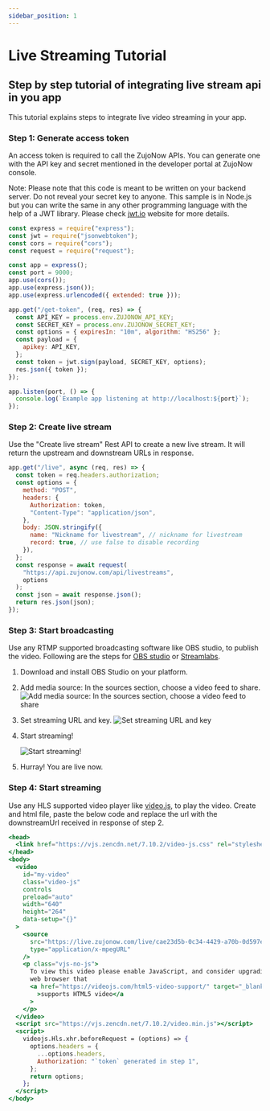 ```yaml
---
sidebar_position: 1
---
```


# Live Streaming Tutorial

## Step by step tutorial of integrating live stream api in you app

This tutorial explains steps to integrate live video streaming in your app.

### Step 1: Generate access token

An access token is required to call the ZujoNow APIs. You can generate one with the API key and secret mentioned in the developer portal at ZujoNow console.

Note: Please note that this code is meant to be written on your backend server. Do not reveal your secret key to anyone. This sample is in Node.js but you can write the same in any other programming language with the help of a JWT library. Please check <a href="https://jwt.io/">jwt.io</a> website for more details.

```js {19} title="server.js"
const express = require("express");
const jwt = require("jsonwebtoken");
const cors = require("cors");
const request = require("request");

const app = express();
const port = 9000;
app.use(cors());
app.use(express.json());
app.use(express.urlencoded({ extended: true }));

app.get("/get-token", (req, res) => {
  const API_KEY = process.env.ZUJONOW_API_KEY;
  const SECRET_KEY = process.env.ZUJONOW_SECRET_KEY;
  const options = { expiresIn: "10m", algorithm: "HS256" };
  const payload = {
    apikey: API_KEY,
  };
  const token = jwt.sign(payload, SECRET_KEY, options);
  res.json({ token });
});

app.listen(port, () => {
  console.log(`Example app listening at http://localhost:${port}`);
});
```

### Step 2: Create live stream

Use the "Create live stream" Rest API to create a new live stream. It will return the upstream and downstream URLs in response.

```js title="Live streaming api"
app.get("/live", async (req, res) => {
  const token = req.headers.authorization;
  const options = {
    method: "POST",
    headers: {
      Authorization: token,
      "Content-Type": "application/json",
    },
    body: JSON.stringify({
      name: "Nickname for livestream", // nickname for livestream
      record: true, // use false to disable recording
    }),
  };
  const response = await request(
    "https://api.zujonow.com/api/livestreams",
    options
  );
  const json = await response.json();
  return res.json(json);
});
```

### Step 3: Start broadcasting

Use any RTMP supported broadcasting software like OBS studio, to publish the video. Following are the steps for <a href="https://obsproject.com/">OBS studio</a> or <a href="https://streamlabs.com/">Streamlabs</a>.

1. Download and install OBS Studio on your platform.
2. Add media source: In the sources section, choose a video feed to share.
   ![Add media source: In the sources section, choose a video feed to share](/img/obs-media-source.png)
3. Set streaming URL and key.
   ![Set streaming URL and key](/img/obs-streaming-config.png)
4. Start streaming!

   ![Start streaming!](/img/obs-start-streaming.png)

5. Hurray! You are live now.

### Step 4: Start streaming

Use any HLS supported video player like <a href="https://videojs.com/">video.js</a>, to play the video. Create and html file, paste the below code and replace the url with the downstreamUrl received in response of step 2.

```jsx title="Host live video"
<head>
  <link href="https://vjs.zencdn.net/7.10.2/video-js.css" rel="stylesheet" />
</head>
<body>
  <video
    id="my-video"
    class="video-js"
    controls
    preload="auto"
    width="640"
    height="264"
    data-setup="{}"
  >
    <source
      src="https://live.zujonow.com/live/cae23d5b-0c34-4429-a70b-0d597e5e0e96/index.m3u8"
      type="application/x-mpegURL"
    />
    <p class="vjs-no-js">
      To view this video please enable JavaScript, and consider upgrading to a
      web browser that
      <a href="https://videojs.com/html5-video-support/" target="_blank"
        >supports HTML5 video</a
      >
    </p>
  </video>
  <script src="https://vjs.zencdn.net/7.10.2/video.min.js"></script>
  <script>
    videojs.Hls.xhr.beforeRequest = (options) => {
      options.headers = {
        ...options.headers,
        Authorization: "`token` generated in step 1",
      };
      return options;
    };
  </script>
</body>
```
